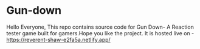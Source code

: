 # Gun-down
Hello Everyone, This repo contains source code for Gun Down- A Reaction tester game built for gamers.Hope you like the project. It is hosted live on -https://reverent-shaw-e2fa5a.netlify.app/
